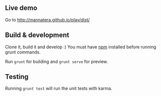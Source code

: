 ## Live demo

Go to http://mannatera.github.io/play/dist/ 

## Build & development

Clone it, build it and develop :) You must have [npm](https://www.npmjs.com/) installed before running grunt commands.

Run `grunt` for building and `grunt serve` for preview.

## Testing

Running `grunt test` will run the unit tests with karma.
